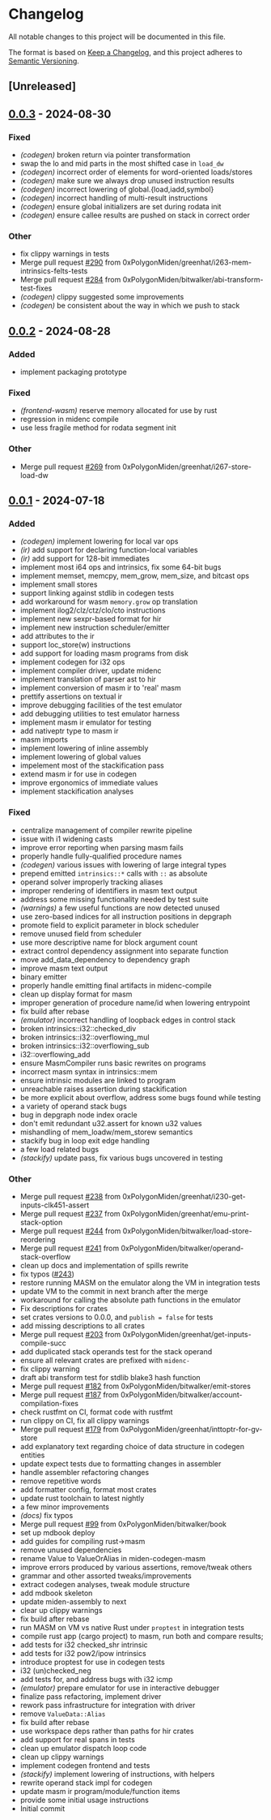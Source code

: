 # Changelog
All notable changes to this project will be documented in this file.

The format is based on [Keep a Changelog](https://keepachangelog.com/en/1.0.0/),
and this project adheres to [Semantic Versioning](https://semver.org/spec/v2.0.0.html).

## [Unreleased]

## [0.0.3](https://github.com/0xPolygonMiden/compiler/compare/midenc-codegen-masm-v0.0.2...midenc-codegen-masm-v0.0.3) - 2024-08-30

### Fixed
- *(codegen)* broken return via pointer transformation
- swap the lo and mid parts in the most shifted case in `load_dw`
- *(codegen)* incorrect order of elements for word-oriented loads/stores
- *(codegen)* make sure we always drop unused instruction results
- *(codegen)* incorrect lowering of global.{load,iadd,symbol}
- *(codegen)* incorrect handling of multi-result instructions
- *(codegen)* ensure global initializers are set during rodata init
- *(codegen)* ensure callee results are pushed on stack in correct order

### Other
- fix clippy warnings in tests
- Merge pull request [#290](https://github.com/0xPolygonMiden/compiler/pull/290) from 0xPolygonMiden/greenhat/i263-mem-intrinsics-felts-tests
- Merge pull request [#284](https://github.com/0xPolygonMiden/compiler/pull/284) from 0xPolygonMiden/bitwalker/abi-transform-test-fixes
- *(codegen)* clippy suggested some improvements
- *(codegen)* be consistent about the way in which we push to stack

## [0.0.2](https://github.com/0xPolygonMiden/compiler/compare/midenc-codegen-masm-v0.0.1...midenc-codegen-masm-v0.0.2) - 2024-08-28

### Added
- implement packaging prototype

### Fixed
- *(frontend-wasm)* reserve memory allocated for use by rust
- regression in midenc compile
- use less fragile method for rodata segment init

### Other
- Merge pull request [#269](https://github.com/0xPolygonMiden/compiler/pull/269) from 0xPolygonMiden/greenhat/i267-store-load-dw

## [0.0.1](https://github.com/0xPolygonMiden/compiler/compare/midenc-codegen-masm-v0.0.0...midenc-codegen-masm-v0.0.1) - 2024-07-18

### Added
- *(codegen)* implement lowering for local var ops
- *(ir)* add support for declaring function-local variables
- *(ir)* add support for 128-bit immediates
- implement most i64 ops and intrinsics, fix some 64-bit bugs
- implement memset, memcpy, mem_grow, mem_size, and bitcast ops
- implement small stores
- support linking against stdlib in codegen tests
- add workaround for wasm `memory.grow` op translation
- implement ilog2/clz/ctz/clo/cto instructions
- implement new sexpr-based format for hir
- implement new instruction scheduler/emitter
- add attributes to the ir
- support loc_store(w) instructions
- add support for loading masm programs from disk
- implement codegen for i32 ops
- implement compiler driver, update midenc
- implement translation of parser ast to hir
- implement conversion of masm ir to 'real' masm
- prettify assertions on textual ir
- improve debugging facilities of the test emulator
- add debugging utilities to test emulator harness
- implement masm ir emulator for testing
- add nativeptr type to masm ir
- masm imports
- implement lowering of inline assembly
- implement lowering of global values
- impelement most of the stackification pass
- extend masm ir for use in codegen
- improve ergonomics of immediate values
- implement stackification analyses

### Fixed
- centralize management of compiler rewrite pipeline
- issue with i1 widening casts
- improve error reporting when parsing masm fails
- properly handle fully-qualified procedure names
- *(codegen)* various issues with lowering of large integral types
- prepend emitted `intrinsics::*` calls with `::` as absolute
- operand solver improperly tracking aliases
- improper rendering of identifiers in masm text output
- address some missing functionality needed by test suite
- *(warnings)* a few useful functions are now detected unused
- use zero-based indices for all instruction positions in depgraph
- promote field to explicit parameter in block scheduler
- remove unused field from scheduler
- use more descriptive name for block argument count
- extract control dependency assignment into separate function
- move add_data_dependency to dependency graph
- improve masm text output
- binary emitter
- properly handle emitting final artifacts in midenc-compile
- clean up display format for masm
- improper generation of procedure name/id when lowering entrypoint
- fix build after rebase
- *(emulator)* incorrect handling of loopback edges in control stack
- broken intrinsics::i32::checked_div
- broken intrinsics::i32::overflowing_mul
- broken intrinsics::i32::overflowing_sub
- i32::overflowing_add
- ensure MasmCompiler runs basic rewrites on programs
- incorrect masm syntax in intrinsics::mem
- ensure intrinsic modules are linked to program
- unreachable raises assertion during stackification
- be more explicit about overflow, address some bugs found while testing
- a variety of operand stack bugs
- bug in depgraph node index oracle
- don't emit redundant u32.assert for known u32 values
- mishandling of mem_loadw/mem_storew semantics
- stackify bug in loop exit edge handling
- a few load related bugs
- *(stackify)* update pass, fix various bugs uncovered in testing

### Other
- Merge pull request [#238](https://github.com/0xPolygonMiden/compiler/pull/238) from 0xPolygonMiden/greenhat/i230-get-inputs-clk451-assert
- Merge pull request [#237](https://github.com/0xPolygonMiden/compiler/pull/237) from 0xPolygonMiden/greenhat/emu-print-stack-option
- Merge pull request [#244](https://github.com/0xPolygonMiden/compiler/pull/244) from 0xPolygonMiden/bitwalker/load-store-reordering
- Merge pull request [#241](https://github.com/0xPolygonMiden/compiler/pull/241) from 0xPolygonMiden/bitwalker/operand-stack-overflow
- clean up docs and implementation of spills rewrite
- fix typos ([#243](https://github.com/0xPolygonMiden/compiler/pull/243))
- restore running MASM on the emulator along the VM in integration tests
- update VM to the commit in next branch after the merge
- workaround for calling the absolute path functions in the emulator
- Fix descriptions for crates
- set crates versions to 0.0.0, and `publish = false` for tests
- add missing descriptions to all crates
- Merge pull request [#203](https://github.com/0xPolygonMiden/compiler/pull/203) from 0xPolygonMiden/greenhat/get-inputs-compile-succ
- add duplicated stack operands test for the stack operand
- ensure all relevant crates are prefixed with `midenc-`
- fix clippy warning
- draft abi transform test for stdlib blake3 hash function
- Merge pull request [#182](https://github.com/0xPolygonMiden/compiler/pull/182) from 0xPolygonMiden/bitwalker/emit-stores
- Merge pull request [#187](https://github.com/0xPolygonMiden/compiler/pull/187) from 0xPolygonMiden/bitwalker/account-compilation-fixes
- check rustfmt on CI, format code with rustfmt
- run clippy on CI, fix all clippy warnings
- Merge pull request [#179](https://github.com/0xPolygonMiden/compiler/pull/179) from 0xPolygonMiden/greenhat/inttoptr-for-gv-store
- add explanatory text regarding choice of data structure in codegen entities
- update expect tests due to formatting changes in assembler
- handle assembler refactoring changes
- remove repetitive words
- add formatter config, format most crates
- update rust toolchain to latest nightly
- a few minor improvements
- *(docs)* fix typos
- Merge pull request [#99](https://github.com/0xPolygonMiden/compiler/pull/99) from 0xPolygonMiden/bitwalker/book
- set up mdbook deploy
- add guides for compiling rust->masm
- remove unused dependencies
- rename Value to ValueOrAlias in miden-codegen-masm
- improve errors produced by various assertions, remove/tweak others
- grammar and other assorted tweaks/improvements
- extract codegen analyses, tweak module structure
- add mdbook skeleton
- update miden-assembly to next
- clear up clippy warnings
- fix build after rebase
- run MASM on VM vs native Rust under `proptest` in integration tests
- compile rust app (cargo project) to masm, run both and compare results;
- add tests for i32 checked_shr intrinsic
- add tests for i32 pow2/ipow intrinsics
- introduce proptest for use in codegen tests
- i32 (un)checked_neg
- add tests for, and address bugs with i32 icmp
- *(emulator)* prepare emulator for use in interactive debugger
- finalize pass refactoring, implement driver
- rework pass infrastructure for integration with driver
- remove `ValueData::Alias`
- fix build after rebase
- use workspace deps rather than paths for hir crates
- add support for real spans in tests
- clean up emulator dispatch loop code
- clean up clippy warnings
- implement codegen frontend and tests
- *(stackify)* implement lowering of instructions, with helpers
- rewrite operand stack impl for codegen
- update masm ir program/module/function items
- provide some initial usage instructions
- Initial commit
